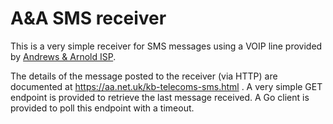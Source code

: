 # A&A SMS receiver

This is a very simple receiver for SMS messages using a VOIP line provided by
[Andrews & Arnold ISP](https://aa.net.uk/).

The details of the message posted to the receiver (via HTTP) are documented at
https://aa.net.uk/kb-telecoms-sms.html . A very simple GET endpoint is provided
to retrieve the last message received. A Go client is provided to poll this
endpoint with a timeout.
